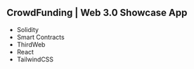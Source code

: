 ## CrowdFunding | Web 3.0 Showcase App

- Solidity
- Smart Contracts
- ThirdWeb
- React
- TailwindCSS
